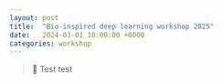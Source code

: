 ```yaml
---
layout: post
title:  "Bio-inspired deep learning workshop 2025"
date:   2024-03-01 10:00:00 +0000
categories: workshop
---
```


> :memo: Test test

